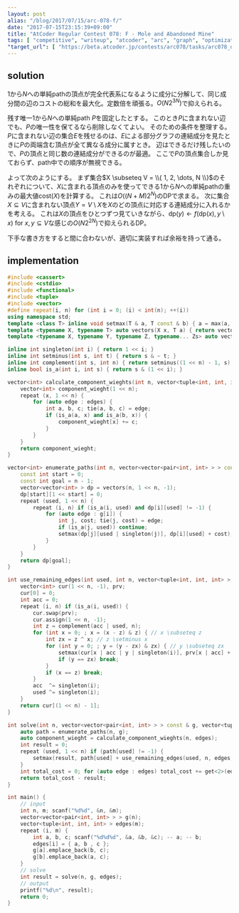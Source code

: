 ```yaml
---
layout: post
alias: "/blog/2017/07/15/arc-078-f/"
date: "2017-07-15T23:15:39+09:00"
title: "AtCoder Regular Contest 078: F - Mole and Abandoned Mine"
tags: [ "competitive", "writeup", "atcoder", "arc", "graph", "optimization", "dp" ]
"target_url": [ "https://beta.atcoder.jp/contests/arc078/tasks/arc078_d" ]
---
```


## solution

$1$から$N$への単純pathの頂点が完全代表系になるように成分に分解して、同じ成分間の辺のコストの総和を最大化。定数倍を頑張る。$O(N2^{3N})$で抑えられる。

残す唯一$1$から$N$への単純path $P$を固定したとする。
このとき$P$に含まれない辺でも、$P$の唯一性を保てるなら削除しなくてよい。
そのための条件を整理する。
$P$に含まれない辺の集合$E$を残せるのは、$E$による部分グラフの連結成分を見たときに$P$の両端含む頂点が全て異なる成分に属すとき。
辺はできるだけ残したいので、$P$の頂点と同じ数の連結成分ができるのが最適。
ここで$P$の頂点集合しか見ておらず、path中での順序が無視できる。

よって次のようにする。
まず集合$X \subseteq V = \\{ 1, 2, \dots, N \\}$のそれぞれについて、$X$に含まれる頂点のみを使ってできる$1$から$N$への単純pathの重みの最大値$\mathrm{cost}(X)$を計算する。
これは$O((N + M)2^N)$のDPで求まる。
次に集合$X \subseteq V$に含まれない頂点$Y = V \setminus X$を$X$のどの頂点に対応する連結成分に入れるかを考える。
これは$X$の頂点をひとつずつ見ていきながら、$\mathrm{dp}(y) \gets f(\mathrm{dp}(x), y \setminus x)$ for $x, y \subseteq V$な感じの$O(N2^{2N})$で抑えられるDP。

下手な書き方をすると間に合わないが、適切に実装すれば余裕を持って通る。

## implementation

``` c++
#include <cassert>
#include <cstdio>
#include <functional>
#include <tuple>
#include <vector>
#define repeat(i, n) for (int i = 0; (i) < int(n); ++(i))
using namespace std;
template <class T> inline void setmax(T & a, T const & b) { a = max(a, b); }
template <typename X, typename T> auto vectors(X x, T a) { return vector<T>(x, a); }
template <typename X, typename Y, typename Z, typename... Zs> auto vectors(X x, Y y, Z z, Zs... zs) { auto cont = vectors(y, z, zs...); return vector<decltype(cont)>(x, cont); }

inline int singleton(int i) { return 1 << i; }
inline int setminus(int s, int t) { return s & ~ t; }
inline int complement(int s, int n) { return setminus((1 << n) - 1, s); }
inline bool is_a(int i, int s) { return s & (1 << i); }

vector<int> calculate_component_wieghts(int n, vector<tuple<int, int, int> > const & edges) {
    vector<int> component_wieght(1 << n);
    repeat (x, 1 << n) {
        for (auto edge : edges) {
            int a, b, c; tie(a, b, c) = edge;
            if (is_a(a, x) and is_a(b, x)) {
                component_wieght[x] += c;
            }
        }
    }
    return component_wieght;
}

vector<int> enumerate_paths(int n, vector<vector<pair<int, int> > > const & g) {
    const int start = 0;
    const int goal = n - 1;
    vector<vector<int> > dp = vectors(n, 1 << n, -1);
    dp[start][1 << start] = 0;
    repeat (used, 1 << n) {
        repeat (i, n) if (is_a(i, used) and dp[i][used] != -1) {
            for (auto edge : g[i]) {
                int j, cost; tie(j, cost) = edge;
                if (is_a(j, used)) continue;
                setmax(dp[j][used | singleton(j)], dp[i][used] + cost);
            }
        }
    }
    return dp[goal];
}

int use_remaining_edges(int used, int n, vector<tuple<int, int, int> > const & edges, vector<int> const & component_wieght) {
    vector<int> cur(1 << n, -1), prv;
    cur[0] = 0;
    int acc = 0;
    repeat (i, n) if (is_a(i, used)) {
        cur.swap(prv);
        cur.assign(1 << n, -1);
        int z = complement(acc | used, n);
        for (int x = 0; ; x = (x - z) & z) { // x \subseteq z
            int zx = z ^ x; // z \setminus x
            for (int y = 0; ; y = (y - zx) & zx) { // y \subseteq zx
                setmax(cur[x | acc | y | singleton(i)], prv[x | acc] + component_wieght[y | singleton(i)]);
                if (y == zx) break;
            }
            if (x == z) break;
        }
        acc  ^= singleton(i);
        used ^= singleton(i);
    }
    return cur[(1 << n) - 1];
}

int solve(int n, vector<vector<pair<int, int> > > const & g, vector<tuple<int, int, int> > const & edges) {
    auto path = enumerate_paths(n, g);
    auto component_wieght = calculate_component_wieghts(n, edges);
    int result = 0;
    repeat (used, 1 << n) if (path[used] != -1) {
        setmax(result, path[used] + use_remaining_edges(used, n, edges, component_wieght));
    }
    int total_cost = 0; for (auto edge : edges) total_cost += get<2>(edge);
    return total_cost - result;
}

int main() {
    // input
    int n, m; scanf("%d%d", &n, &m);
    vector<vector<pair<int, int> > > g(n);
    vector<tuple<int, int, int> > edges(m);
    repeat (i, m) {
        int a, b, c; scanf("%d%d%d", &a, &b, &c); -- a; -- b;
        edges[i] = { a, b , c };
        g[a].emplace_back(b, c);
        g[b].emplace_back(a, c);
    }
    // solve
    int result = solve(n, g, edges);
    // output
    printf("%d\n", result);
    return 0;
}
```
